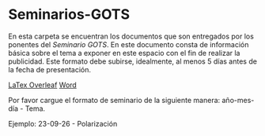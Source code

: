 # Seminarios-GOTS

En esta carpeta se encuentran los documentos que son entregados por los ponentes del *Seminario GOTS*. En este documento consta de información básica sobre el tema a exponer en este espacio con el fin de realizar la publicidad. Este formato debe subirse, idealmente, al menos 5 días antes de la fecha de presentación. 

[LaTex Overleaf](https://www.overleaf.com/read/ffjpjgqbrgbj)
[Word]()

Por favor cargue el formato de seminario de la siguiente manera: año-mes-día - Tema.

Ejemplo: 23-09-26 - Polarización

